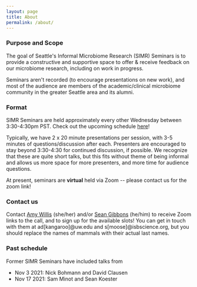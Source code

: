 ```yaml
---
layout: page
title: About
permalink: /about/
---
```


### Purpose and Scope

The goal of Seattle's Informal Microbiome Research (SIMR) Seminars is to provide a constructive and supportive space to offer & receive feedback on our microbiome research, including on work in progress.

Seminars aren't recorded (to encourage presentations on new work), and most of the audience are members of the academic/clinical microbiome community in the greater Seattle area and its alumni.

### Format

SIMR Seminars are held approximately every other Wednesday between 3:30-4:30pm PST. Check out the upcoming schedule [here](https://simr-seminars.github.io/)!

Typically, we have 2 x 20 minute presentations per session, with 3-5 minutes of questions/discussion after each. Presenters are encouraged to stay beyond 3:30-4:30 for continued discussion, if possible. We recognize that these are quite short talks, but this fits without theme of being informal and allows us more space for more presenters, and more time for audience questions.

At present, seminars are **virtual** held via Zoom -- please contact us for the zoom link!

### Contact us

Contact [Amy Willis](http://statisticaldiversitylab.com/) (she/her) and/or [Sean Gibbons](https://gibbons.isbscience.org/) (he/him) to receive Zoom links to the call, and to sign up for the available slots! You can get in touch with them at ad[kangaroo]@uw.edu and s[moose]@isbscience.org, but you should replace the names of mammals with their actual last names.

### Past schedule

Former SIMR Seminars have included talks from

- Nov 3 2021: Nick Bohmann and David Clausen
- Nov 17 2021: Sam Minot and Sean Koester
